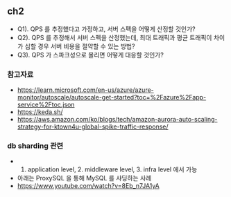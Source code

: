 ## ch2
- Q1). QPS 를 추정했다고 가정하고, 서버 스펙을 어떻게 산정할 것인가?
- Q2). QPS 를 추정해서 서버 스펙을 산정했는데, 최대 트래픽과 평균 트래픽이 차이가 심할 경우 서버 비용을 절약할 수 있는 방법? 
- Q3). QPS 가 스파크성으로 몰리면 어떻게 대응할 것인가?

### 참고자료
- https://learn.microsoft.com/en-us/azure/azure-monitor/autoscale/autoscale-get-started?toc=%2Fazure%2Fapp-service%2Ftoc.json
- https://keda.sh/
- https://aws.amazon.com/ko/blogs/tech/amazon-aurora-auto-scaling-strategy-for-ktown4u-global-spike-traffic-response/

### db sharding 관련
- 1. application level, 2. middleware level, 3. infra level 에서 가능
- 아래는 ProxySQL 을 통해 MySQL 를 샤딩하는 사례
- https://www.youtube.com/watch?v=8Eb_n7JA1yA
